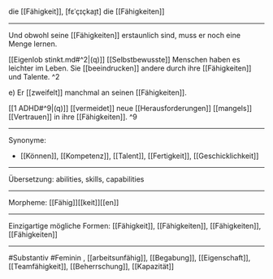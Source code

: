 die [[Fähigkeit]], [fɛˈçɪçkaɪ̯t]
die [[Fähigkeiten]]

---
Und obwohl seine [[Fähigkeiten]] erstaunlich sind, muss er noch eine Menge lernen. 

[[Eigenlob stinkt.md#^2|(q)]] [[Selbstbewusste]] Menschen haben es leichter im Leben. Sie [[beeindrucken]] andere durch ihre [[Fähigkeiten]] und Talente. ^2

e) Er [[zweifelt]] manchmal an seinen [[Fähigkeiten]].  

[[1 ADHD#^9|(q)]] [[vermeidet]] neue [[Herausforderungen]] [[mangels]] [[Vertrauen]] in ihre [[Fähigkeiten]]. ^9

---
Synonyme:
- [[Können]], [[Kompetenz]], [[Talent]], [[Fertigkeit]], [[Geschicklichkeit]]

---
Übersetzung: abilities, skills, capabilities 

---
Morpheme:
[[Fähig]][[keit]][[en]]

---
Einzigartige mögliche Formen: [[Fähigkeit]], [[Fähigkeiten]], [[Fähigkeiten]], [[Fähigkeiten]]

---
#Substantiv #Feminin , [[arbeitsunfähig]], [[Begabung]], [[Eigenschaft]], [[Teamfähigkeit]], [[Beherrschung]], [[Kapazität]]